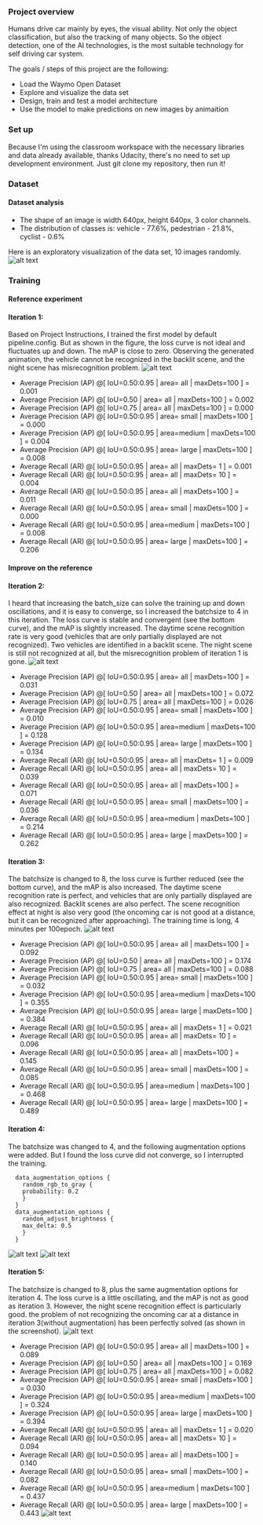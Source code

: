 [//]: # (Image References)

[image1]: ./Figure_2.png "EDA Figure"
[image2]: ./Iter1_loss.png "Iteration 1 Loss Graph"
[image3]: ./Iter2_loss.png "Iteration 2 Loss Graph"
[image4]: ./Iter3_loss.png "Iteration 3 Loss Graph"
[image5]: ./Iter5_loss.png "Iteration 5 Loss Graph"
[image6]: ./Iter5_testpic1.png "Iteration 5 Inference video shotcut"
[image7]: ./aug1.png "augmentation 1"
[image8]: ./aug2.png "augmentation 2"

### Project overview
Humans drive car mainly by eyes, the visual ability. Not only the object classification, but also the tracking of many objects. So the object detection, one of the AI technologies, is the most suitable technology for self driving car system.

The goals / steps of this project are the following:
* Load the Waymo Open Dataset
* Explore and visualize the data set
* Design, train and test a model architecture
* Use the model to make predictions on new images by animaition

### Set up
Because I'm using the classroom workspace with the necessary libraries and data already available, thanks Udacity, there's no need to set up development environment. Just git clone my repository, then run it!

### Dataset
#### Dataset analysis

* The shape of an image is width 640px, height 640px, 3 color channels.
* The distribution of classes is: vehicle - 77.6%, pedestrian - 21.8%, cyclist - 0.6%

Here is an exploratory visualization of the data set, 10 images randomly. 
![alt text][image1]

### Training
#### Reference experiment
#### Iteration 1: 
Based on Project Instructions, I trained the first model by default pipeline.config. But as shown in the figure, the loss curve is not ideal and fluctuates up and down. The mAP is close to zero. Observing the generated animation, the vehicle cannot be recognized in the backlit scene, and the night scene has misrecognition problem.
![alt text][image2]
 
 * Average Precision  (AP) @[ IoU=0.50:0.95 | area=   all | maxDets=100 ] = 0.001
 * Average Precision  (AP) @[ IoU=0.50      | area=   all | maxDets=100 ] = 0.002
 * Average Precision  (AP) @[ IoU=0.75      | area=   all | maxDets=100 ] = 0.000
 * Average Precision  (AP) @[ IoU=0.50:0.95 | area= small | maxDets=100 ] = 0.000
 * Average Precision  (AP) @[ IoU=0.50:0.95 | area=medium | maxDets=100 ] = 0.004
 * Average Precision  (AP) @[ IoU=0.50:0.95 | area= large | maxDets=100 ] = 0.008
 * Average Recall     (AR) @[ IoU=0.50:0.95 | area=   all | maxDets=  1 ] = 0.001
 * Average Recall     (AR) @[ IoU=0.50:0.95 | area=   all | maxDets= 10 ] = 0.004
 * Average Recall     (AR) @[ IoU=0.50:0.95 | area=   all | maxDets=100 ] = 0.011
 * Average Recall     (AR) @[ IoU=0.50:0.95 | area= small | maxDets=100 ] = 0.000
 * Average Recall     (AR) @[ IoU=0.50:0.95 | area=medium | maxDets=100 ] = 0.008
 * Average Recall     (AR) @[ IoU=0.50:0.95 | area= large | maxDets=100 ] = 0.206
 
#### Improve on the reference
#### Iteration 2: 
I heard that increasing the batch_size can solve the training up and down oscillations, and it is easy to converge, so I increased the batchsize to 4 in this iteration. The loss curve is stable and convergent (see the bottom curve), and the mAP is slightly increased. The daytime scene recognition rate is very good (vehicles that are only partially displayed are not recognized). Two vehicles are identified in a backlit scene. The night scene is still not recognized at all, but the misrecognition problem of iteration 1 is gone.
![alt text][image3]

  * Average Precision  (AP) @[ IoU=0.50:0.95 | area=   all | maxDets=100 ] = 0.031
  * Average Precision  (AP) @[ IoU=0.50      | area=   all | maxDets=100 ] = 0.072
  * Average Precision  (AP) @[ IoU=0.75      | area=   all | maxDets=100 ] = 0.026
  * Average Precision  (AP) @[ IoU=0.50:0.95 | area= small | maxDets=100 ] = 0.010
  * Average Precision  (AP) @[ IoU=0.50:0.95 | area=medium | maxDets=100 ] = 0.128
  * Average Precision  (AP) @[ IoU=0.50:0.95 | area= large | maxDets=100 ] = 0.134
  * Average Recall     (AR) @[ IoU=0.50:0.95 | area=   all | maxDets=  1 ] = 0.009
  * Average Recall     (AR) @[ IoU=0.50:0.95 | area=   all | maxDets= 10 ] = 0.039
  * Average Recall     (AR) @[ IoU=0.50:0.95 | area=   all | maxDets=100 ] = 0.071
  * Average Recall     (AR) @[ IoU=0.50:0.95 | area= small | maxDets=100 ] = 0.036
  * Average Recall     (AR) @[ IoU=0.50:0.95 | area=medium | maxDets=100 ] = 0.214
  * Average Recall     (AR) @[ IoU=0.50:0.95 | area= large | maxDets=100 ] = 0.262
 
 #### Iteration 3: 
The batchsize is changed to 8, the loss curve is further reduced (see the bottom curve), and the mAP is also increased. The daytime scene recognition rate is perfect, and vehicles that are only partially displayed are also recognized. Backlit scenes are also perfect. The scene recognition effect at night is also very good (the oncoming car is not good at a distance, but it can be recognized after approaching). The training time is long, 4 minutes per 100epoch.
![alt text][image4]
  * Average Precision  (AP) @[ IoU=0.50:0.95 | area=   all | maxDets=100 ] = 0.092
  * Average Precision  (AP) @[ IoU=0.50      | area=   all | maxDets=100 ] = 0.174
  * Average Precision  (AP) @[ IoU=0.75      | area=   all | maxDets=100 ] = 0.088
  * Average Precision  (AP) @[ IoU=0.50:0.95 | area= small | maxDets=100 ] = 0.032
  * Average Precision  (AP) @[ IoU=0.50:0.95 | area=medium | maxDets=100 ] = 0.355
  * Average Precision  (AP) @[ IoU=0.50:0.95 | area= large | maxDets=100 ] = 0.384
  * Average Recall     (AR) @[ IoU=0.50:0.95 | area=   all | maxDets=  1 ] = 0.021
  * Average Recall     (AR) @[ IoU=0.50:0.95 | area=   all | maxDets= 10 ] = 0.096
  * Average Recall     (AR) @[ IoU=0.50:0.95 | area=   all | maxDets=100 ] = 0.145
  * Average Recall     (AR) @[ IoU=0.50:0.95 | area= small | maxDets=100 ] = 0.085
  * Average Recall     (AR) @[ IoU=0.50:0.95 | area=medium | maxDets=100 ] = 0.468
  * Average Recall     (AR) @[ IoU=0.50:0.95 | area= large | maxDets=100 ] = 0.489

 #### Iteration 4: 
The batchsize was changed to 4, and the following augmentation options were added. But I found the loss curve did not converge, so I interrupted the training.
```
  data_augmentation_options {
    random_rgb_to_gray {
    probability: 0.2
    }
  }
  data_augmentation_options {
    random_adjust_brightness {
    max_delta: 0.5
    }
  }
```
 ![alt text][image7] ![alt text][image8]

 #### Iteration 5:
 The batchsize is changed to 8, plus the same augmentation options for iteration 4. The loss curve is a little oscillating, and the mAP is not as good as iteration 3. However, the night scene recognition effect is particularly good. the problem of not recognizing the oncoming car at a distance in iteration 3(without augmentation) has been perfectly solved (as shown in the screenshot).
 ![alt text][image5]
  * Average Precision  (AP) @[ IoU=0.50:0.95 | area=   all | maxDets=100 ] = 0.089
  * Average Precision  (AP) @[ IoU=0.50      | area=   all | maxDets=100 ] = 0.169
  * Average Precision  (AP) @[ IoU=0.75      | area=   all | maxDets=100 ] = 0.082
  * Average Precision  (AP) @[ IoU=0.50:0.95 | area= small | maxDets=100 ] = 0.030
  * Average Precision  (AP) @[ IoU=0.50:0.95 | area=medium | maxDets=100 ] = 0.324
  * Average Precision  (AP) @[ IoU=0.50:0.95 | area= large | maxDets=100 ] = 0.394
  * Average Recall     (AR) @[ IoU=0.50:0.95 | area=   all | maxDets=  1 ] = 0.020
  * Average Recall     (AR) @[ IoU=0.50:0.95 | area=   all | maxDets= 10 ] = 0.094
  * Average Recall     (AR) @[ IoU=0.50:0.95 | area=   all | maxDets=100 ] = 0.140
  * Average Recall     (AR) @[ IoU=0.50:0.95 | area= small | maxDets=100 ] = 0.082
  * Average Recall     (AR) @[ IoU=0.50:0.95 | area=medium | maxDets=100 ] = 0.437
  * Average Recall     (AR) @[ IoU=0.50:0.95 | area= large | maxDets=100 ] = 0.443
 ![alt text][image6]
